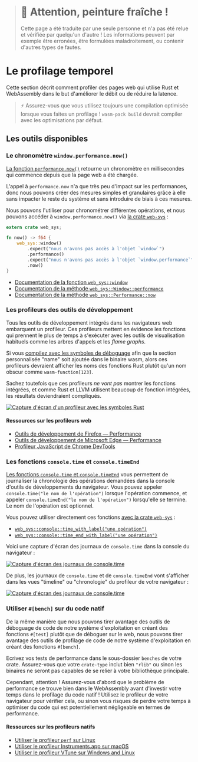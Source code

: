 > # 🚧 Attention, peinture fraîche !
>
> Cette page a été traduite par une seule personne et n'a pas été relue et
> vérifiée par quelqu'un d'autre ! Les informations peuvent par exemple être
> erronées, être formulées maladroitement, ou contenir d'autres types de fautes.

<!--
# Time Profiling
-->

# Le profilage temporel

<!--
This section describes how to profile Web pages using Rust and WebAssembly where
the goal is improving throughput or latency.
-->

Cette section décrit comment profiler des pages web qui utilise Rust et
WebAssembly dans le but d'améliorer le débit ou de réduire la latence.

<!--
> ⚡ Always make sure you are using an optimized build when profiling! `wasm-pack
> build` will build with optimizations by default.
-->

> ⚡ Assurez-vous que vous utilisez toujours une compilation optimisée lorsque
> vous faites un profilage ! `wasm-pack build` devrait compiler avec les
> optimisations par défaut.

<!--
## Available Tools
-->

## Les outils disponibles

<!--
### The `window.performance.now()` Timer
-->

### Le chronomètre `window.performance.now()`

<!--
[The `performance.now()` function][perf-now] returns a monotonic timestamp
measured in milliseconds since the Web page was loaded.
-->

[La fonction `performance.now()`][perf-now] retourne un chronomètre en
millisecondes qui commence depuis que la page web a été chargée.

<!--
Calling `performance.now` has little overhead, so we can create simple, granular
measurements from it without distorting the performance of the rest of the
system and inflicting bias upon our measurements.
-->

L'appel à `performance.now` n'a que très peu d'impact sur les performances, donc
nous pouvons créer des mesures simples et granulaires grâce à elle sans impacter
le reste du système et sans introduire de biais à ces mesures.

<!--
We can use it to time various operations, and we can access
`window.performance.now()` via [the `web-sys` crate][web-sys]:
-->

Nous pouvons l'utiliser pour chronométrer différentes opérations, et nous
pouvons accéder à `window.performance.now()` via [la crate `web-sys`][web-sys] :

<!--
```rust
extern crate web_sys;

fn now() -> f64 {
    web_sys::window()
        .expect("should have a Window")
        .performance()
        .expect("should have a Performance")
        .now()
}
```
-->

```rust
extern crate web_sys;

fn now() -> f64 {
    web_sys::window()
        .expect("nous n'avons pas accès à l'objet `window`")
        .performance()
        .expect("nous n'avons pas accès à l'objet `window.performance`")
        .now()
}
```

<!-- markdownlint-disable -->
<!--
* [The `web_sys::window` function](https://rustwasm.github.io/wasm-bindgen/api/web_sys/fn.window.html)
* [The `web_sys::Window::performance` method](https://rustwasm.github.io/wasm-bindgen/api/web_sys/struct.Window.html#method.performance)
* [The `web_sys::Performance::now` method](https://rustwasm.github.io/wasm-bindgen/api/web_sys/struct.Performance.html#method.now)
-->
<!-- markdownlint-restore -->

* [Documentation de la fonction `web_sys::window`][doc:web_sys::window]
* [Documentation de la méthode
  `web_sys::Window::performance`][doc:web_sys::Window::performance]
* [Documentation de la méthode
  `web_sys::Performance::now`][doc:web_sys::Performance::now]

<!--
[perf-now]: https://developer.mozilla.org/en-US/docs/Web/API/Performance/now
-->

[perf-now]: https://developer.mozilla.org/fr/docs/Web/API/Performance/now
[doc:web_sys::window]:
https://rustwasm.github.io/wasm-bindgen/api/web_sys/fn.window.html
[doc:web_sys::Window::performance]:
https://rustwasm.github.io/wasm-bindgen/api/web_sys/struct.Window.html#method.performance
[doc:web_sys::Performance::now]:
https://rustwasm.github.io/wasm-bindgen/api/web_sys/struct.Performance.html#method.now

<!--
### Developer Tools Profilers
-->

### Les profileurs des outils de développement

<!--
All Web browsers' built-in developer tools include a profiler. These profilers
display which functions are taking the most time with the usual kinds of
visualizations like call trees and flame graphs.
-->

Tous les outils de développement intégrés dans les navigateurs web embarquent un
profileur. Ces profileurs mettent en évidence les fonctions qui prennent le plus
de temps à s'exécuter avec les outils de visualisation habituels comme les
arbres d'appels et les *flame graphs*.

<!--
If you [build with debug symbols][symbols] so that the "name" custom section is
included in the wasm binary, then these profilers should display the Rust
function names instead of something opaque like `wasm-function[123]`.
-->

Si vous [compilez avec les symboles de déboguage][symbols] afin que la section
personnalisée "name" soit ajoutée dans le binaire wasm, alors ces profileurs
devraient afficher les noms des fonctions Rust plutôt qu'un nom obscur comme
`wasm-function[123]`.

<!--
Note that these profilers *won't* show inlined functions, and since Rust and
LLVM rely on inlining so heavily, the results might still end up a bit
perplexing.
-->

Sachez toutefois que ces profileurs *ne vont pas* montrer les fonctions
intégrées, et comme Rust et LLVM utilisent beaucoup de fonction intégrées, les
résultats deviendraient compliqués.

<!--
[symbols]: ./debugging.html#building-with-debug-symbols
-->

[symbols]: ./debugging.html

<!-- markdownlint-disable -->
<!--
[![Screenshot of profiler with Rust symbols](../images/game-of-life/profiler-with-rust-names.png)](../images/game-of-life/profiler-with-rust-names.png)
-->
<!-- markdownlint-enable -->

[![Capture d'écran d'un profileur avec les symboles
Rust](/images/game-of-life/profiler-with-rust-names.png)](/images/game-of-life/profiler-with-rust-names.png)

<!--
#### Resources
-->

#### Ressources sur les profileurs web

<!-- markdownlint-disable -->
<!--
* [Firefox Developer Tools — Performance](https://developer.mozilla.org/en-US/docs/Tools/Performance)
* [Microsoft Edge Developer Tools — Performance](https://docs.microsoft.com/en-us/microsoft-edge/devtools-guide/performance)
* [Chrome DevTools JavaScript Profiler](https://developers.google.com/web/tools/chrome-devtools/rendering-tools/js-execution)
-->
<!-- markdownlint-enable -->

* [Outils de développement de Firefox — Performance][doc:firefox:performance]
* [Outils de développement de Microsoft Edge — Performance][doc:msedge:performance]
* [Profileur JavaScript de Chrome DevTools][doc:chrome:profiler]

[doc:firefox:performance]:
https://developer.mozilla.org/fr/docs/Outils/Performance
[doc:msedge:performance]:
https://docs.microsoft.com/fr-fr/microsoft-edge/devtools-guide/performance
[doc:chrome:profiler]:
https://developers.google.com/web/tools/chrome-devtools/rendering-tools/js-execution

<!--
### The `console.time` and `console.timeEnd` Functions
-->

### Les fonctions `console.time` et `console.timeEnd`

<!--
[The `console.time` and `console.timeEnd` functions][console-time] allow you to
log the timing of named operations to the browser's developer tools console. You
call `console.time("some operation")` when the operation begins, and call
`console.timeEnd("some operation")` when it finishes. The string label naming
the operation is optional.
-->

[Les fonctions `console.time` et `console.timeEnd`][console-time] vous
permettent de journaliser la chronologie des opérations demandées dans la
console d'outils de développements du navigateur. Vous pouvez appeler
`console.time("le nom de l'opération")` lorsque l'opération commence, et appeler
`console.timeEnd("le nom de l'opération")` lorsqu'elle se termine. Le nom de
l'opération est optionnel.

<!--
You can use these functions directly via [the `web-sys` crate][web-sys]:
-->

Vous pouvez utiliser directement ces fonctions [avec la crate
`web-sys`][web-sys] :

<!-- markdownlint-disable -->
<!--
* [`web_sys::console::time_with_label("some
  operation")`](https://rustwasm.github.io/wasm-bindgen/api/web_sys/console/fn.time_with_label.html)
* [`web_sys::console::time_end_with_label("some
  operation")`](https://rustwasm.github.io/wasm-bindgen/api/web_sys/console/fn.time_end_with_label.html)
-->
<!-- markdownlint-enable -->

* [`web_sys::console::time_with_label("une opération")`][time_with_label]
* [`web_sys::console::time_end_with_label("une opération")`][time_end_with_label]

[time_with_label]:
https://rustwasm.github.io/wasm-bindgen/api/web_sys/console/fn.time_with_label.html
[time_end_with_label]:
https://rustwasm.github.io/wasm-bindgen/api/web_sys/console/fn.time_end_with_label.html

<!--
Here is a screenshot of `console.time` logs in the browser's console:
-->

Voici une capture d'écran des journaux de `console.time` dans la console du
navigateur :

<!-- markdownlint-disable -->
<!--
[![Screenshot of console.time logs](../images/game-of-life/console-time.png)](../images/game-of-life/console-time.png)
-->
<!-- markdownlint-enable -->

[![Capture d'écran des journaux de
console.time](/images/game-of-life/console-time.png)](/images/game-of-life/console-time.png)

<!--
Additionally, `console.time` and `console.timeEnd` logs will show up in your
browser's profiler's "timeline" or "waterfall" view:
-->

De plus, les journaux de `console.time` et de `console.timeEnd` vont s'afficher
dans les vues "timeline" ou "chronologie" du profileur de votre navigateur :

<!-- markdownlint-disable -->
<!--
[![Screenshot of console.time logs](../images/game-of-life/console-time-in-profiler.png)](../images/game-of-life/console-time-in-profiler.png)
-->
<!-- markdownlint-enable -->

[![Capture d'écran des journaux de
console.time](/images/game-of-life/console-time-in-profiler.png)](/images/game-of-life/console-time-in-profiler.png)

<!--
[console-time]: https://developer.mozilla.org/en-US/docs/Web/API/Console/time
-->

[console-time]: https://developer.mozilla.org/fr/docs/Web/API/Console/time

<!--
### Using `#[bench]` with Native Code
-->

### Utiliser `#[bench]` sur du code natif

<!--
The same way we can often leverage our operating system's native code debugging
tools by writing `#[test]`s rather than debugging on the Web, we can leverage
our operating system's native code profiling tools by writing `#[bench]`
functions.
-->

De la même manière que nous pouvons tirer avantage des outils de déboguage de
code de notre système d'exploitation en créant des fonctions `#[test]` plutôt
que de déboguer sur le web, nous pouvons tirer avantage des outils de profilage
de code de notre système d'exploitation en créant des fonctions `#[bench]`.

<!--
Write your benchmarks in the `benches` subdirectory of your crate. Make sure
that your `crate-type` includes `"rlib"` or else the bench binaries won't be
able to link your main lib.
-->

Ecrivez vos tests de performance dans le sous-dossier `benches` de votre crate.
Assurez-vous que votre `crate-type` inclut bien `"rlib"` ou sinon les binaires
ne seront pas capables de se relier à votre bibliothèque principale.

<!--
However! Make sure that you know the bottleneck is in the WebAssembly before
investing much energy in native code profiling! Use your browser's profiler to
confirm this, or else you risk wasting your time optimizing code that isn't hot.
-->

Cependant, attention ! Assurez-vous d'abord que le problème de performance se
trouve bien dans le WebAssembly avant d'investir votre temps dans le profilage
du code natif ! Utilisez le profileur de votre navigateur pour vérifier cela,
ou sinon vous risques de perdre votre temps à optimiser du code qui est
potentiellement négligeable en termes de performance.

<!--
#### Resources
-->

#### Ressources sur les profileurs natifs

<!-- markdownlint-disable -->
<!--
* [Using the `perf` profiler on Linux](http://www.brendangregg.com/perf.html)
* [Using the Instruments.app profiler on macOS](https://help.apple.com/instruments/mac/current/)
* [The VTune profiler supports Windows and Linux](https://software.intel.com/en-us/vtune)
-->
<!-- markdownlint-enable -->

* [Utiliser le profileur `perf` sur Linux][perf]
* [Utiliser le profileur Instruments.app sur macOS][Instruments.app]
* [Utiliser le profileur VTune sur Windows and Linux][VTune]

<!--
[web-sys]: https://rustwasm.github.io/wasm-bindgen/web-sys/index.html
-->

[web-sys]: https://rustwasm.github.io/wasm-bindgen/web-sys/index.html
[perf]: http://www.brendangregg.com/perf.html
[Instruments.app]: https://help.apple.com/instruments/mac/current/
[VTune]: https://software.intel.com/en-us/vtune
